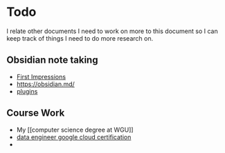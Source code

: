 # Todo
I relate other documents I need to work on more to this document so I can keep track of things I need to do more research on.

## Obsidian note taking
- [First Impressions](software/obsidian/first-impressions)
- https://obsidian.md/
- [plugins](https://obsidian.md/plugins)

## Course Work
- My [[computer science degree at WGU]]
- [data engineer google cloud certification](https://www.cloudskillsboost.google/paths/16)
-
